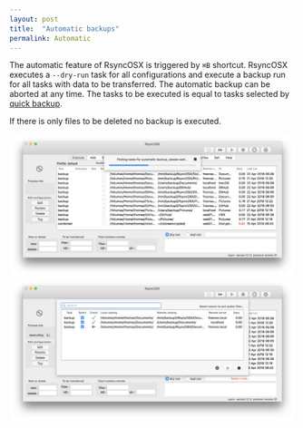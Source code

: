 ```yaml
---
layout: post
title:  "Automatic backups"
permalink: Automatic
---
```

The automatic feature of RsyncOSX is triggered by `⌘B` shortcut. RsyncOSX executes a `--dry-run` task for all configurations and execute a backup run for all tasks with data to be transferred. The automatic backup can be aborted at any time. The tasks to be executed is equal to tasks selected by [quick backup](/Quickbackup).

If there is only files to be deleted no backup is executed.

![ssh](/images/RsyncOSX/master/automatic/automatic1.png)
![ssh](/images/RsyncOSX/master/automatic/automatic2.png)
